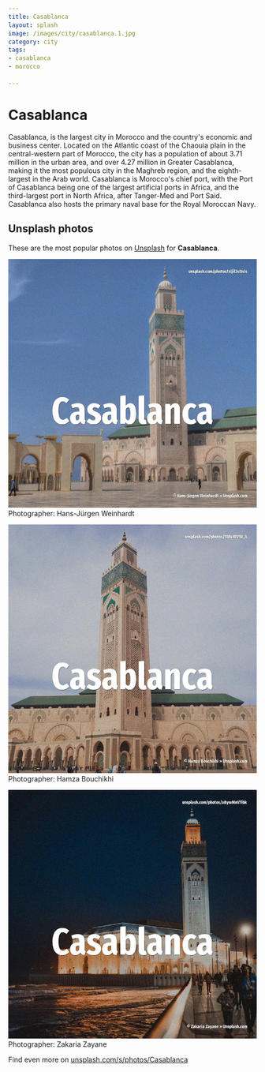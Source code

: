 ```yaml
---
title: Casablanca
layout: splash
image: /images/city/casablanca.1.jpg
category: city
tags:
- casablanca
- morocco

---
```

# Casablanca

Casablanca, is the largest city in Morocco and the country's economic and business center. Located on the Atlantic coast of the Chaouia plain in the central-western part of Morocco, the city  has a population of about 3.71 million in the urban area, and over 4.27 million in Greater  Casablanca, making it the most populous city in the Maghreb region, and the eighth-largest in the  Arab world.  Casablanca is Morocco's chief port, with the Port of Casablanca being one of the largest artificial  ports in Africa, and the third-largest port in North Africa, after Tanger-Med  and Port Said. Casablanca also hosts the primary naval base for the Royal Moroccan Navy. 

 
## Unsplash photos
These are the most popular photos on [Unsplash](https://unsplash.com) for **Casablanca**.
 
![Casablanca](/images/city/casablanca.1.jpg)
Photographer:  Hans-Jürgen Weinhardt
 
![Casablanca](/images/city/casablanca.2.jpg)
Photographer:  Hamza Bouchikhi
 
![Casablanca](/images/city/casablanca.3.jpg)
Photographer:  Zakaria Zayane
 
Find even more on [unsplash.com/s/photos/Casablanca](https://unsplash.com/s/photos/Casablanca)
 
